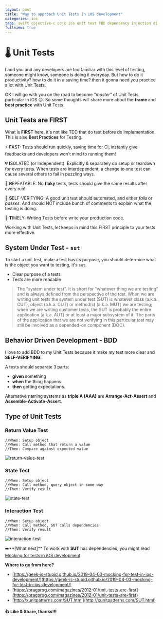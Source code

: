```yaml
---
layout: post
title: "Way to approach Unit Tests in iOS development"
categories: ios
tags: swift objective-c objc ios unit test TDD dependency injection di xcode BDD FIRST state return interation
fullview: true
---
```

# 🌡 Unit Tests
 
I and you and any developers are too familiar with this level of testing, someone might know, someone is doing it everyday. But how to do it productivity? how to do it in a saving time? then it gonna need you practice a lot with Unit Tests.

OK I will go with you on the road to become *"master"* of Unit Tests particular in iOS 😉. So some thoughts will share more about the **frame** and **best practice** with Unit Tests.

## Unit Tests are **FIRST**

What is **FIRST** here, it's not like TDD that do test before do implementation.  This is alse **Best Practices** for Testing.

⚡️ **F**AST: Tests should run quickly, saving time for CI, instantly give feedbacks and developers won't mind to running them!

💔 **I**SOLATED (or Independent): Explicitly & separately do setup or teardown for every tests. When tests are interdependent, a change to one test can cause several others to fail in puzzling ways. 

🔁 **R**EPEATABLE: No **flaky** tests, tests should give the same results after every run!

🤳 **S**ELF-VERIFYING: A good unit test should automated, and either *fails* or *passes*. And should NOT include bunch of comments to explain what the testing is doing.

🧪 **T**IMELY: Writing Tests before write your production code.

Working with Unit Tests, let keeps in mind this FIRST principle to your tests more effective.

## System Under Test - `sut`

To start a unit test, make a test has its purpose, you should determine what is the object you want to testing, it's `sut`.

- Clear purpose of a tests
- Tests are more readable

> The "system under test". It is short for "whatever thing we are testing" and is always defined from the perspective of the test. When we are writing unit tests the system under test (SUT) is whatever class (a.k.a. CUT), object (a.k.a. OUT) or method(s) (a.k.a. MUT) we are testing; when we are writing customer tests, the SUT is probably the entire application (a.k.a. AUT) or at least a major subsystem of it. The parts of the application that we are not verifying in this particular test may still be involved as a depended-on component (DOC).

## Behavior Driven Development - BDD

I love to add BDD to my Unit Tests because it make my test more clear and **SELF-VERIFYING**. 

A tests should separate 3 parts:

- **given** something
- **when** the thing happens
- **then** getting expectations.

Alternative naming systems as **triple A (AAA)** are **Arrange**-**Act**-**Assert** and **Assemble**-**Activate**-**Assert**.

## Type of Unit Tests

### Return Value Test
```
//When: Setup object
//When: Call method that return a value
//Then: Compare against expected value
```
![return-value-test](https://user-images.githubusercontent.com/6329656/56451556-769f4f00-6356-11e9-9a57-a18198de9bca.png)

### State Test
```
//When: Setup object
//When: Call method, query object in some way
//Then: Verify result
```
![state-test](https://user-images.githubusercontent.com/6329656/56451842-eeba4480-6357-11e9-9414-6203af055223.png)


### Interaction Test
```
//When: Setup object
//When: Call method, SUT calls dependencies
//Then: Verify result
```
![interaction-test](https://user-images.githubusercontent.com/6329656/56452163-b0258980-6359-11e9-964c-18152549e6c4.png)

➡️**[What next]** To work with **SUT** has dependencies, you might read [Mocking for tests in iOS development](https://geek-is-stupid.github.io/2019-04-03-mocking-for-test-in-ios-development)

**Where to go from here?**

- [https://geek-is-stupid.github.io/2019-04-03-mocking-for-test-in-ios-development/](https://geek-is-stupid.github.io/2019-04-03-mocking-for-test-in-ios-development/)
- [https://pragprog.com/magazines/2012-01/unit-tests-are-first](https://pragprog.com/magazines/2012-01/unit-tests-are-first)
- [http://xunitpatterns.com/SUT.html](http://xunitpatterns.com/SUT.html)

#### 👍 Like & Share, thanks!!!
